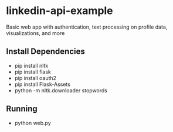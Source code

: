 linkedin-api-example
====================

Basic web app with authentication, text processing on profile data, visualizations, and more

Install Dependencies
--------------------
* pip install nltk
* pip install flask
* pip install oauth2
* pip install Flask-Assets
* python -m nltk.downloader stopwords

Running
-------
* python web.py



